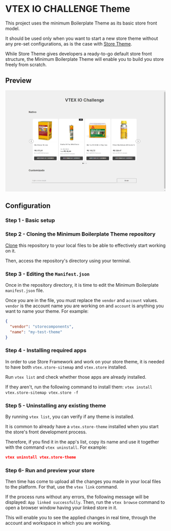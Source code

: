 # VTEX IO CHALLENGE Theme

This project uses the minimum Boilerplate Theme as its basic store front model.

It should be used only when you want to start a new store theme without any pre-set configurations, as is the case with [Store Theme](https://github.com/vtex-apps/store-theme).

While Store Theme gives developers a ready-to-go default store front structure, the Minimum Boilerplate Theme will enable you to build you store freely from scratch.

## Preview

![store-theme-default](/docs/preview.png)

## Configuration

### Step 1 - Basic setup

### Step 2 - Cloning the Minimum Boilerplate Theme repository

[Clone](https://help.github.com/en/github/creating-cloning-and-archiving-repositories/cloning-a-repository) this repository to your local files to be able to effectively start working on it.

Then, access the repository's directory using your terminal.

### Step 3 - Editing the `Manifest.json`

Once in the repository directory, it is time to edit the Minimum Boilerplate `manifest.json` file.

Once you are in the file, you must replace the `vendor` and `account` values. `vendor` is the account name you are working on and `account` is anything you want to name your theme. For example:

```json
{
  "vendor": "storecomponents",
  "name": "my-test-theme"
}
```

### Step 4 - Installing required apps

In order to use Store Framework and work on your store theme, it is needed to have both `vtex.store-sitemap` and `vtex.store` installed.

Run `vtex list` and check whether those apps are already installed.

If they aren't, run the following command to install them: `vtex install vtex.store-sitemap vtex.store -f`

### Step 5 - Uninstalling any existing theme

By running `vtex list`, you can verify if any theme is installed.

It is common to already have a `vtex.store-theme` installed when you start the store's front development process.

Therefore, if you find it in the app's list, copy its name and use it together with the command `vtex uninstall`. For example:

```json
vtex uninstall vtex.store-theme
```

### Step 6- Run and preview your store

Then time has come to upload all the changes you made in your local files to the platform. For that, use the `vtex link` command.

If the process runs without any errors, the following message will be displayed: `App linked successfully`. Then, run the `vtex browse` command to open a browser window having your linked store in it.

This will enable you to see the applied changes in real time, through the account and workspace in which you are working.
